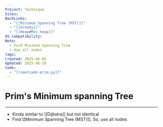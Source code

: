 ```yaml
---
Project: Technique
Sites: 
BackLinks:
  - "[[Minimum Spanning Tree (MST)]]"
  - "[[Greedy]]"
  - "[[Heap#Min heap]]"
OS compatibility: 
Note:
  - Find Minimum Spanning Tree
  - Use all nodes
tags: 
Created: 2025-06-05
Updated: 2025-06-10
Code:
  - "[[neetcode-prim.py]]"
---
```

# Prim's Minimum spanning Tree
---
- Kinda similar to [[Dijkstra]] but not identical
- Find [[Minimum Spanning Tree (MST)]], So, use all nodes
